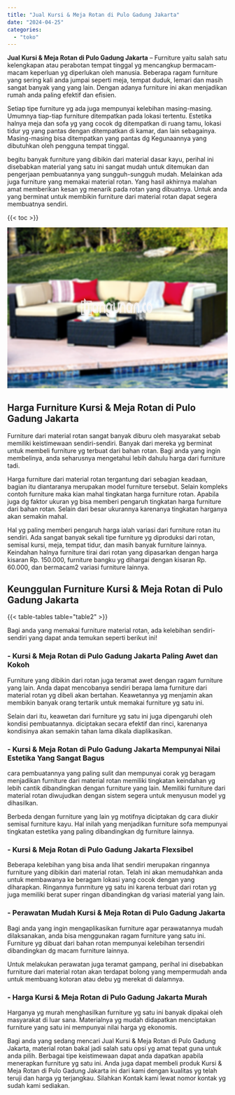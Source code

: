 ```yaml
---
title: "Jual Kursi & Meja Rotan di Pulo Gadung Jakarta"
date: "2024-04-25"
categories: 
  - "toko"
---
```


**Jual Kursi & Meja Rotan di Pulo Gadung Jakarta** – Furniture yaitu salah satu kelengkapan atau perabotan tempat tinggal yg mencangkup bermacam-macam keperluan yg diperlukan oleh manusia. Beberapa ragam furniture yang sering kali anda jumpai seperti meja, tempat duduk, lemari dan masih sangat banyak yang yang lain. Dengan adanya furniture ini akan menjadikan rumah anda paling efektif dan efisien.

Setiap tipe furniture yg ada juga mempunyai kelebihan masing-masing. Umumnya tiap-tiap furniture ditempatkan pada lokasi tertentu. Estetika halnya meja dan sofa yg yang cocok dg ditempatkan di ruang tamu, lokasi tidur yg yang pantas dengan ditempatkan di kamar, dan lain sebagainya. Masing-masing bisa ditempatkan yang pantas dg Kegunaannya yang dibutuhkan oleh pengguna tempat tinggal.

begitu banyak furniture yang dibikin dari material dasar kayu, perihal ini disebabkan material yang satu ini sangat mudah untuk ditemukan dan pengerjaan pembuatannya yang sungguh-sungguh mudah. Melainkan ada juga furniture yang memakai material rotan. Yang hasil akhirnya malahan amat memberikan kesan yg menarik pada rotan yang dibuatnya. Untuk anda yang berminat untuk membikin furniture dari material rotan dapat segera membuatnya sendiri.

{{< toc >}}

![Jual Kursi & Meja Rotan di Pulo Gadung Jakarta](/images/kursi-meja-rotan-murah30.png)

## Harga Furniture Kursi & Meja Rotan di Pulo Gadung Jakarta

Furniture dari material rotan sangat banyak diburu oleh masyarakat sebab memiliki keistimewaan sendiri-sendiri. Banyak dari mereka yg berminat untuk membeli furniture yg terbuat dari bahan rotan. Bagi anda yang ingin membelinya, anda seharusnya mengetahui lebih dahulu harga dari furniture tadi.

Harga furniture dari material rotan tergantung dari sebagian keadaan, bagian itu diantaranya merupakan model furniture tersebut. Selain kompleks contoh furniture maka kian mahal tingkatan harga furniture rotan. Apabila juga dg faktor ukuran yg bisa memberi pengaruh tingkatan harga furniture dari bahan rotan. Selain dari besar ukurannya karenanya tingkatan harganya akan semakin mahal.

Hal yg paling memberi pengaruh harga ialah variasi dari furniture rotan itu sendiri. Ada sangat banyak sekali tipe furniture yg diproduksi dari rotan, semisal kursi, meja, tempat tidur, dan masih banyak furniture lainnya. Keindahan halnya furniture tirai dari rotan yang dipasarkan dengan harga kisaran Rp. 150.000, furniture bangku yg dihargai dengan kisaran Rp. 60.000, dan bermacam2 variasi furniture lainnya.

## Keunggulan Furniture Kursi & Meja Rotan di Pulo Gadung Jakarta

{{< table-tables table="table2" >}}

Bagi anda yang memakai furniture material rotan, ada kelebihan sendiri-sendiri yang dapat anda temukan seperti berikut ini!

### \- Kursi & Meja Rotan di Pulo Gadung Jakarta Paling Awet dan Kokoh

Furniture yang dibikin dari rotan juga teramat awet dengan ragam furniture yang lain. Anda dapat mencobanya sendiri berapa lama furniture dari material rotan yg dibeli akan bertahan. Keawetannya yg menjamin akan membikin banyak orang tertarik untuk memakai furniture yg satu ini.

Selain dari itu, keawetan dari furniture yg satu ini juga dipengaruhi oleh kondisi pembuatannya. diciptakan secara efektif dan rinci, karenanya kondisinya akan semakin tahan lama dikala diaplikasikan.

### \- Kursi & Meja Rotan di Pulo Gadung Jakarta Mempunyai Nilai Estetika Yang Sangat Bagus

cara pembuatannya yang paling sulit dan mempunyai corak yg beragam menjadikan furniture dari material rotan memiliki tingkatan keindahan yg lebih cantik dibandingkan dengan furniture yang lain. Memiliki furniture dari material rotan diwujudkan dengan sistem segera untuk menyusun model yg dihasilkan.

Berbeda dengan furniture yang lain yg motifnya diciptakan dg cara diukir semisal furniture kayu. Hal inilah yang menjadikan furniture sofa mempunyai tingkatan estetika yang paling dibandingkan dg furniture lainnya.

### \- Kursi & Meja Rotan di Pulo Gadung Jakarta Flexsibel

Beberapa kelebihan yang bisa anda lihat sendiri merupakan ringannya furniture yang dibikin dari material rotan. Telah ini akan memudahkan anda untuk membawanya ke beragam lokasi yang cocok dengan yang diharapkan. Ringannya funrniture yg satu ini karena terbuat dari rotan yg juga memiliki berat super ringan dibandingkan dg variasi material yang lain.

### \- Perawatan Mudah Kursi & Meja Rotan di Pulo Gadung Jakarta

Bagi anda yang ingin mengaplikasikan furniture agar perawatannya mudah dilaksanakan, anda bisa menggunakan ragam furniture yang satu ini. Furniture yg dibuat dari bahan rotan mempunyai kelebihan tersendiri dibandingkan dg macam furniture lainnya.

Untuk melakukan perawatan juga teramat gampang, perihal ini disebabkan furniture dari material rotan akan terdapat bolong yang mempermudah anda untuk membuang kotoran atau debu yg merekat di dalamnya.

### \- Harga Kursi & Meja Rotan di Pulo Gadung Jakarta Murah

Harganya yg murah menghasilkan furniture yg satu ini banyak dipakai oleh masyarakat di luar sana. Materialnya yg mudah didapatkan menciptakan furniture yang satu ini mempunyai nilai harga yg ekonomis.

Bagi anda yang sedang mencari Jual Kursi & Meja Rotan di Pulo Gadung Jakarta, material rotan bakal jadi salah satu opsi yg amat tepat guna untuk anda pilih. Berbagai tipe keistimewaan dapat anda dapatkan apabila menerapkan furniture yg satu ini. Anda juga dapat membeli produk Kursi & Meja Rotan di Pulo Gadung Jakarta ini dari kami dengan kualitas yg telah teruji dan harga yg terjangkau. Silahkan Kontak kami lewat nomor kontak yg sudah kami sediakan.
